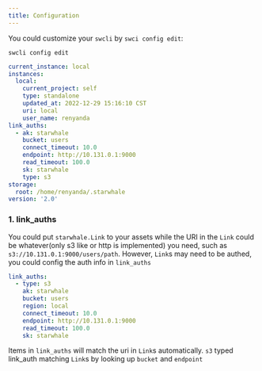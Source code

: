 ```yaml
---
title: Configuration
---
```


You could customize your `swcli` by `swci config edit`:

```shell
swcli config edit
```

```yaml
current_instance: local
instances:
  local:
    current_project: self
    type: standalone
    updated_at: 2022-12-29 15:16:10 CST
    uri: local
    user_name: renyanda
link_auths:
  - ak: starwhale
    bucket: users
    connect_timeout: 10.0
    endpoint: http://10.131.0.1:9000
    read_timeout: 100.0
    sk: starwhale
    type: s3
storage:
  root: /home/renyanda/.starwhale
version: '2.0'

```

### 1. link_auths

You could put `starwhale.Link` to your assets while the URI in the `Link` could be whatever(only s3 like or http is implemented) you need, such as `s3://10.131.0.1:9000/users/path`. However, `Link`s may need to be authed, you could config the auth info in `link_auths`

```yaml
link_auths:
  - type: s3
    ak: starwhale
    bucket: users
    region: local
    connect_timeout: 10.0
    endpoint: http://10.131.0.1:9000
    read_timeout: 100.0
    sk: starwhale
```

Items in `link_auths` will match the uri in `Link`s automatically. `s3` typed link_auth matching `Link`s by looking up `bucket` and `endpoint`
